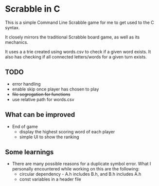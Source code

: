 
# Scrabble in C

This is a simple Command Line Scrabble game for me to get used to the C syntax.

It closely mirrors the traditional Scrabble board game, as well as its mechanics.

It uses a a trie created using words.csv to check if a given word exists. It also has checking if all connected letters/words for a given turn exists.

## TODO
- error handling
- enable skip once player has chosen to play
- ~~file segregation for functions~~
- use relative path for words.csv

## What can be improved
- End of game 
    - display the highest scoring word of each player
    - simple UI to show the ranking

## Some learnings
- There are many possible reasons for a duplicate symbol error. What I personally encountered while working on this are the following:
    - circular dependency - A.h includes B.h, and B.h includes A.h
    - const variables in a header file
